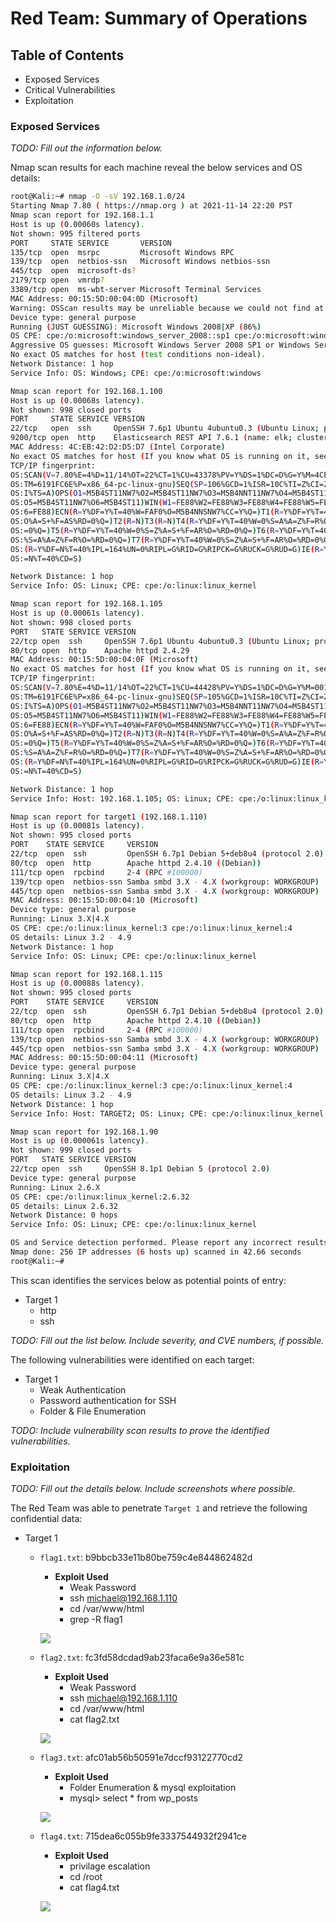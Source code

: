 # Red Team: Summary of Operations

## Table of Contents
- Exposed Services
- Critical Vulnerabilities
- Exploitation

### Exposed Services
_TODO: Fill out the information below._

Nmap scan results for each machine reveal the below services and OS details:

```bash
root@Kali:~# nmap -O -sV 192.168.1.0/24
Starting Nmap 7.80 ( https://nmap.org ) at 2021-11-14 22:20 PST
Nmap scan report for 192.168.1.1
Host is up (0.00060s latency).
Not shown: 995 filtered ports
PORT     STATE SERVICE       VERSION
135/tcp  open  msrpc         Microsoft Windows RPC
139/tcp  open  netbios-ssn   Microsoft Windows netbios-ssn
445/tcp  open  microsoft-ds?
2179/tcp open  vmrdp?
3389/tcp open  ms-wbt-server Microsoft Terminal Services
MAC Address: 00:15:5D:00:04:0D (Microsoft)
Warning: OSScan results may be unreliable because we could not find at least 1 open and 1 closed port
Device type: general purpose
Running (JUST GUESSING): Microsoft Windows 2008|XP (86%)
OS CPE: cpe:/o:microsoft:windows_server_2008::sp1 cpe:/o:microsoft:windows_server_2008:r2 cpe:/o:microsoft:windows_xp::sp2
Aggressive OS guesses: Microsoft Windows Server 2008 SP1 or Windows Server 2008 R2 (86%), Microsoft Windows XP SP2 (85%)
No exact OS matches for host (test conditions non-ideal).
Network Distance: 1 hop
Service Info: OS: Windows; CPE: cpe:/o:microsoft:windows

Nmap scan report for 192.168.1.100
Host is up (0.00068s latency).
Not shown: 998 closed ports
PORT     STATE SERVICE VERSION
22/tcp   open  ssh     OpenSSH 7.6p1 Ubuntu 4ubuntu0.3 (Ubuntu Linux; protocol 2.0)
9200/tcp open  http    Elasticsearch REST API 7.6.1 (name: elk; cluster: elasticsearch; Lucene 8.4.0)
MAC Address: 4C:EB:42:D2:D5:D7 (Intel Corporate)
No exact OS matches for host (If you know what OS is running on it, see https://nmap.org/submit/ ).
TCP/IP fingerprint:
OS:SCAN(V=7.80%E=4%D=11/14%OT=22%CT=1%CU=43378%PV=Y%DS=1%DC=D%G=Y%M=4CEB42%
OS:TM=6191FC6E%P=x86_64-pc-linux-gnu)SEQ(SP=106%GCD=1%ISR=10C%TI=Z%CI=Z%II=
OS:I%TS=A)OPS(O1=M5B4ST11NW7%O2=M5B4ST11NW7%O3=M5B4NNT11NW7%O4=M5B4ST11NW7%
OS:O5=M5B4ST11NW7%O6=M5B4ST11)WIN(W1=FE88%W2=FE88%W3=FE88%W4=FE88%W5=FE88%W
OS:6=FE88)ECN(R=Y%DF=Y%T=40%W=FAF0%O=M5B4NNSNW7%CC=Y%Q=)T1(R=Y%DF=Y%T=40%S=
OS:O%A=S+%F=AS%RD=0%Q=)T2(R=N)T3(R=N)T4(R=Y%DF=Y%T=40%W=0%S=A%A=Z%F=R%O=%RD
OS:=0%Q=)T5(R=Y%DF=Y%T=40%W=0%S=Z%A=S+%F=AR%O=%RD=0%Q=)T6(R=Y%DF=Y%T=40%W=0
OS:%S=A%A=Z%F=R%O=%RD=0%Q=)T7(R=Y%DF=Y%T=40%W=0%S=Z%A=S+%F=AR%O=%RD=0%Q=)U1
OS:(R=Y%DF=N%T=40%IPL=164%UN=0%RIPL=G%RID=G%RIPCK=G%RUCK=G%RUD=G)IE(R=Y%DFI
OS:=N%T=40%CD=S)

Network Distance: 1 hop
Service Info: OS: Linux; CPE: cpe:/o:linux:linux_kernel

Nmap scan report for 192.168.1.105
Host is up (0.00061s latency).
Not shown: 998 closed ports
PORT   STATE SERVICE VERSION
22/tcp open  ssh     OpenSSH 7.6p1 Ubuntu 4ubuntu0.3 (Ubuntu Linux; protocol 2.0)
80/tcp open  http    Apache httpd 2.4.29
MAC Address: 00:15:5D:00:04:0F (Microsoft)
No exact OS matches for host (If you know what OS is running on it, see https://nmap.org/submit/ ).
TCP/IP fingerprint:
OS:SCAN(V=7.80%E=4%D=11/14%OT=22%CT=1%CU=44428%PV=Y%DS=1%DC=D%G=Y%M=00155D%
OS:TM=6191FC6E%P=x86_64-pc-linux-gnu)SEQ(SP=105%GCD=1%ISR=10C%TI=Z%CI=Z%II=
OS:I%TS=A)OPS(O1=M5B4ST11NW7%O2=M5B4ST11NW7%O3=M5B4NNT11NW7%O4=M5B4ST11NW7%
OS:O5=M5B4ST11NW7%O6=M5B4ST11)WIN(W1=FE88%W2=FE88%W3=FE88%W4=FE88%W5=FE88%W
OS:6=FE88)ECN(R=Y%DF=Y%T=40%W=FAF0%O=M5B4NNSNW7%CC=Y%Q=)T1(R=Y%DF=Y%T=40%S=
OS:O%A=S+%F=AS%RD=0%Q=)T2(R=N)T3(R=N)T4(R=Y%DF=Y%T=40%W=0%S=A%A=Z%F=R%O=%RD
OS:=0%Q=)T5(R=Y%DF=Y%T=40%W=0%S=Z%A=S+%F=AR%O=%RD=0%Q=)T6(R=Y%DF=Y%T=40%W=0
OS:%S=A%A=Z%F=R%O=%RD=0%Q=)T7(R=Y%DF=Y%T=40%W=0%S=Z%A=S+%F=AR%O=%RD=0%Q=)U1
OS:(R=Y%DF=N%T=40%IPL=164%UN=0%RIPL=G%RID=G%RIPCK=G%RUCK=G%RUD=G)IE(R=Y%DFI
OS:=N%T=40%CD=S)

Network Distance: 1 hop
Service Info: Host: 192.168.1.105; OS: Linux; CPE: cpe:/o:linux:linux_kernel

Nmap scan report for target1 (192.168.1.110)
Host is up (0.00081s latency).
Not shown: 995 closed ports
PORT    STATE SERVICE     VERSION
22/tcp  open  ssh         OpenSSH 6.7p1 Debian 5+deb8u4 (protocol 2.0)
80/tcp  open  http        Apache httpd 2.4.10 ((Debian))
111/tcp open  rpcbind     2-4 (RPC #100000)
139/tcp open  netbios-ssn Samba smbd 3.X - 4.X (workgroup: WORKGROUP)
445/tcp open  netbios-ssn Samba smbd 3.X - 4.X (workgroup: WORKGROUP)
MAC Address: 00:15:5D:00:04:10 (Microsoft)
Device type: general purpose
Running: Linux 3.X|4.X
OS CPE: cpe:/o:linux:linux_kernel:3 cpe:/o:linux:linux_kernel:4
OS details: Linux 3.2 - 4.9
Network Distance: 1 hop
Service Info: OS: Linux; CPE: cpe:/o:linux:linux_kernel

Nmap scan report for 192.168.1.115
Host is up (0.00088s latency).
Not shown: 995 closed ports
PORT    STATE SERVICE     VERSION
22/tcp  open  ssh         OpenSSH 6.7p1 Debian 5+deb8u4 (protocol 2.0)
80/tcp  open  http        Apache httpd 2.4.10 ((Debian))
111/tcp open  rpcbind     2-4 (RPC #100000)
139/tcp open  netbios-ssn Samba smbd 3.X - 4.X (workgroup: WORKGROUP)
445/tcp open  netbios-ssn Samba smbd 3.X - 4.X (workgroup: WORKGROUP)
MAC Address: 00:15:5D:00:04:11 (Microsoft)
Device type: general purpose
Running: Linux 3.X|4.X
OS CPE: cpe:/o:linux:linux_kernel:3 cpe:/o:linux:linux_kernel:4
OS details: Linux 3.2 - 4.9
Network Distance: 1 hop
Service Info: Host: TARGET2; OS: Linux; CPE: cpe:/o:linux:linux_kernel

Nmap scan report for 192.168.1.90
Host is up (0.000061s latency).
Not shown: 999 closed ports
PORT   STATE SERVICE VERSION
22/tcp open  ssh     OpenSSH 8.1p1 Debian 5 (protocol 2.0)
Device type: general purpose
Running: Linux 2.6.X
OS CPE: cpe:/o:linux:linux_kernel:2.6.32
OS details: Linux 2.6.32
Network Distance: 0 hops
Service Info: OS: Linux; CPE: cpe:/o:linux:linux_kernel

OS and Service detection performed. Please report any incorrect results at https://nmap.org/submit/ .
Nmap done: 256 IP addresses (6 hosts up) scanned in 42.66 seconds
root@Kali:~#
```

This scan identifies the services below as potential points of entry:
- Target 1
  - http
  - ssh

_TODO: Fill out the list below. Include severity, and CVE numbers, if possible._

The following vulnerabilities were identified on each target:
- Target 1
  - Weak Authentication
  - Password authentication for SSH
  - Folder & File Enumeration

_TODO: Include vulnerability scan results to prove the identified vulnerabilities._

### Exploitation
_TODO: Fill out the details below. Include screenshots where possible._

The Red Team was able to penetrate `Target 1` and retrieve the following confidential data:
- Target 1
  - `flag1.txt`: b9bbcb33e11b80be759c4e844862482d
    - **Exploit Used**
      - Weak Password
      - ssh michael@192.168.1.110
      - cd /var/www/html
      - grep -R flag1
    
    ![](Images/flag1.png)
  - `flag2.txt`: fc3fd58dcdad9ab23faca6e9a36e581c
    - **Exploit Used**
      - Weak Password
      - ssh michael@192.168.1.110
      - cd /var/www/html
      - cat flag2.txt

    ![](Images/flag2.png)
  - `flag3.txt`: afc01ab56b50591e7dccf93122770cd2
    - **Exploit Used**
      - Folder Enumeration & mysql exploitation
      - mysql> select * from wp_posts

    ![](Images/flag3.png)
  - `flag4.txt`: 715dea6c055b9fe3337544932f2941ce
    - **Exploit Used**  
      - privilage escalation
      - cd /root
      - cat flag4.txt

    ![](Images/flag4.png)
